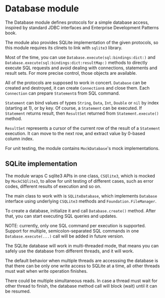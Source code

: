 # Database module
The Database module defines protocols for a simple database access, inspired by standard JDBC interfaces and Enterprise Development Patterns book.

The module also provides SQLite implementation of the given protocols, so this module requires its clinets to link with `sqlite3` library.

Most of the time, you can use `Database.execute(sql:bindings:dict:)` and `Database.execute(sql:bindings:dict:resultMap:)` methods to directly execute SQL requests and avoid dealing with connections, statements and result sets. For more precise control, those objects are available.

All of the protocols are supposed to work in concert. `Database` can be created and destroyed, it can create `Connection`s and close them. Each `Connection` can prepare `Statement`s from SQL command.

`Statement` can bind values of types `String`, `Data`, `Int`, `Double` or `nil` by index (starting at 1), or by key. Of course, a `Statement` can be executed. If `Statement` returns result, then `ResultSet` returned from `Statement.execute()` method.

`ResultSet` represents a cursor of the current row of the result of a `Statement` execution. It can move to the next row, and extract value by 0-based column index.

For unit testing, the module contains `MockDatabase`'s mock implementations.

## SQLite implementation

The module wraps C sqlite3 APIs in one class, `CSQlite3`, which is mocked by `MockCSQlite3`, to allow for unit testing of different cases, such as error codes, different results of execution and so on. 

The main class to work with is `SQLiteDatabase`, which implements `Database` interface using underlying `CSQLite3` methods and `Foundation.FileManager`.

To create a database, initialize it and call `Database.create()` method. After that, you can start executing SQL queries and updates.

NOTE: currently, only one SQL command per execution is supported. Support for multiple, semicolon-separated SQL commands in one `Database.execute(...)` call will be added in future version.

The SQLite database will work in multi-threaded mode, that means you can safely use the database from different threads, and it will work. 

The default behavior when multiple threads are accesssing the database is that there can be only one write access to SQLite at a time, all other threads must wait when write operation finishes. 

There could be multiple simultaneous reads. In case a thread must wait for other thread to finish, the database method call will block (wait) until it can be resumed.
